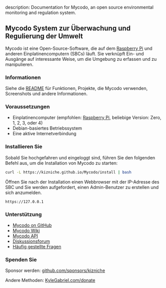 description: Documentation for Mycodo, an open source environmental monitoring and regulation system.

## Mycodo System zur Überwachung und Regulierung der Umwelt

Mycodo ist eine Open-Source-Software, die auf dem [Raspberry Pi](https://en.wikipedia.org/wiki/Raspberry_Pi) und anderen Einplatinencomputern (SBCs) läuft. Sie verknüpft Ein- und Ausgänge auf interessante Weise, um die Umgebung zu erfassen und zu manipulieren.

### Informationen

Siehe die [README](https://github.com/kizniche/Mycodo#uses) für Funktionen, Projekte, die Mycodo verwenden, Screenshots und andere Informationen.

### Voraussetzungen

*   Einplatinencomputer (empfohlen: [Raspberry Pi](https://www.raspberrypi.org/), beliebige Version: Zero, 1, 2, 3, oder 4)
*   Debian-basiertes Betriebssystem
*   Eine aktive Internetverbindung

### Installieren Sie

Sobald Sie hochgefahren und eingeloggt sind, führen Sie den folgenden Befehl aus, um die Installation von Mycodo zu starten:

```bash
curl -L https://kizniche.github.io/Mycodo/install | bash
```

Öffnen Sie nach der Installation einen Webbrowser mit der IP-Adresse des SBC und Sie werden aufgefordert, einen Admin-Benutzer zu erstellen und sich anzumelden.

```
https://127.0.0.1
```

### Unterstützung

*   [Mycodo on GitHub](https://github.com/kizniche/Mycodo)
*   [Mycodo Wiki](https://github.com/kizniche/Mycodo/wiki)
*   [Mycodo API](https://kizniche.github.io/Mycodo/mycodo-api.html)
*   [Diskussionsforum](https://forum.radicaldiy.com)
*   [Häufig gestellte Fragen](https://forum.radicaldiy.com/docs?category=23&tags=mycodo)

### Spenden Sie

Sponsor werden: [github.com/sponsors/kizniche](https://github.com/sponsors/kizniche)

Andere Methoden: [KyleGabriel.com/donate](https://kylegabriel.com/donate)
